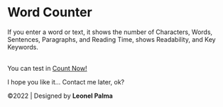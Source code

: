 # Word Counter

<p>If you enter a word or text, it shows the number of Characters, Words, Sentences, Paragraphs, and Reading Time, shows Readability, and Key Keywords.</p>

<br>
You can test in
<a href="https://leonelpalma.github.io/Word_Counter/" target="_blank">Count Now!</a>

I hope you like it... Contact me later, ok?

©2022 | Designed by <b>Leonel Palma<b>
